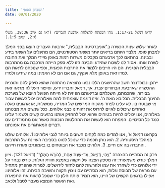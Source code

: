 ```yaml
---
title: 'המבחן הסופי'
date: 09/01/2020

---
```


`קראו דניאל 1:17-21. מהו המפתח להצלחת ארבעת הגברים? (ראו גם איוב 38:36, משלי 2:6, יעקב 1:5.)`

לאחר שלוש שנות הכשרה ב"אוניברסיטה הבבלית," ארבעת העברים הוצגו בפני המלך למבחן סופי. מלבד היותם בריאים יותר משאר הסטודנטים, הם מתעלים על השאר בידע ובבינה. בהתאם לכך ארבעתם מקבלים משרות רמות באופן מיידי המלך ואת החובה לשרת אותו. אסור לנו לשכוח שהידע והבינה הזו ללא ספק הייתה מורכבת גם מהתרבות הבבלית הפגנית. הם היו חייבים ללמוד את התרבות הפגנית, וכפי שנוכחנו לראות הם למדו זאת באופן מלא ועקיף, גם אם הם לא האמינו  במה שידעו ולמדו.

ייתכן ונבוכדנצר חשב שההישגים הללו נבעו כתוצאה מהתזונה שהוא סיפק להם ותוכנית ההכשרה שארבעת הבחורים עברו. אך, דניאל וחבריו ידעו, וסיפור העלילה מראה זאת בבירור, שחכמתם, השכלתם ובריאותם הפיזית לא הייתה הפועל היוצא של מערכת החינוך הבבלית. הכל בא מאת ה'. איזו דוגמה עוצמתית למה שאלוהים יכול לעשות עבור מי שבוטח בו. לא עלינו לפחד מהכוח המרשים של המדיה, ממשלות, או ארגונים כאלה ואחרים שיכולים לאיים להרוס את זהותינו כבני אלוהים. ככל שנשים את מבטחנו באלוהים, אנו יכולים להיות בטוחים שהוא יכול להחזיק אותנו ברגעים קשים ולשמור עלינו כנגד כל הסיכויים. המפתח הוא לעשות את ההחלטות הנכונות כאשר אנו מתמודדים עם דברים המאתגרים את אמונתנו. 

בקראנו דניאל א', אנו למדים כמה לקחים חשובים ביותר לגבי אלוהים: 1. אלוהים שולט במהלך היסטוריה. 2. הוא נותן חכמה כדי שנוכל לנווט בסביבה העויינת של התרבות והחברה בה אנו חיים. 3. אלוהים מכבד את הבוטחים בו באמונתם ואורח חייהם.

פרק זה מסתיים בהצהרה "וַיְהִי, דָּנִיֵּאל, עַד-שְׁנַת אַחַת, לְכוֹרֶשׁ הַמֶּלֶךְ" (דניאל 1:21). ציון המלך כורש משמעותי: זה מספק הצצה של תקווה באמצע חווית הגלות. כורש נבחר על ידי אלוהים כדי לשחרר את עמו ולהרשות להם לחזור לירושלים. למרות שהפרק מתחיל עם מראה של תבוסה וגלות, הוא מסתיים עם ניצוץ תקווה והשיבה הביתה. זהו אלוהינו: אפילו ברגעים הקשים של חיינו, הוא תמיד פותח חלון כדי שנוכל לראות את התפארת ואת האושר הנמצא מעבר לסבל ולכאב.